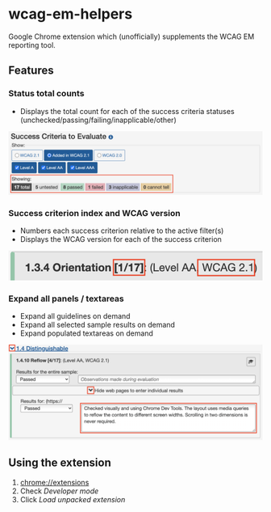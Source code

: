 # wcag-em-helpers

Google Chrome extension which (unofficially) supplements the WCAG EM reporting tool.

## Features

### Status total counts

* Displays the total count for each of the success criteria statuses (unchecked/passing/failing/inapplicable/other)

![Screenshot of status total counts](/images/screenshots/status-total-counts.png)

### Success criterion index and WCAG version

* Numbers each success criterion relative to the active filter(s)
* Displays the WCAG version for each of the success criterion

![Screenshot of criterion index and WCAG version](/images/screenshots/criterion-index-and-wcag-version.png)

### Expand all panels / textareas

* Expand all guidelines on demand
* Expand all selected sample results on demand
* Expand populated textareas on demand

![Screenshot of expanded panel and textarea](/images/screenshots/expanded-panel-and-textarea.png)

## Using the extension

1. <chrome://extensions>
1. Check *Developer mode*
1. Click *Load unpacked extension*
